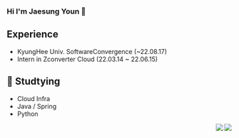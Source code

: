 ### Hi I'm Jaesung Youn 👋

## Experience
  - KyungHee Univ. SoftwareConvergence (~22.08.17)
  - Intern in Zconverter Cloud (22.03.14 ~ 22.06.15)    
  
## 🌱 Studtying
  - Cloud Infra
  - Java / Spring
  - Python



<img align='right' src="https://github-readme-stats.vercel.app/api?username=JaesungYoun&show_icons=true&theme=jolly">    

<img align='right' src="http://mazassumnida.wtf/api/v2/generate_badge?boj=haesoo9410">
